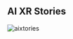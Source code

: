 ## AI XR Stories

![aixtories](https://user-images.githubusercontent.com/11432718/229519192-c493e86d-759a-4f3a-9cb1-7b95fb1405cb.gif)
